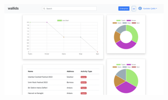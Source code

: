 ![ticket-sales-admin](https://raw.githubusercontent.com/kardelenceltik/ticket-sales-admin/master/src/components/Img/Screen%20Shot%202022-06-21%20at%2020.49.43.png?token=GHSAT0AAAAAABTUQJGMRNU6M4HENT4WGGNYYVSB72A)
